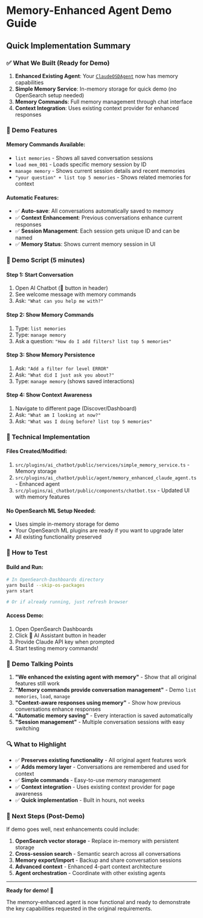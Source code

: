 # Memory-Enhanced Agent Demo Guide

## Quick Implementation Summary

### ✅ What We Built (Ready for Demo)

1. **Enhanced Existing Agent**: Your [`ClaudeOSDAgent`](src/plugins/ai_chatbot/public/agent/claude_agent.ts) now has memory capabilities
2. **Simple Memory Service**: In-memory storage for quick demo (no OpenSearch setup needed)
3. **Memory Commands**: Full memory management through chat interface
4. **Context Integration**: Uses existing context provider for enhanced responses

### 🚀 Demo Features

#### **Memory Commands Available:**
- `list memories` - Shows all saved conversation sessions
- `load mem_001` - Loads specific memory session by ID
- `manage memory` - Shows current session details and recent memories
- `"your question" + list top 5 memories` - Shows related memories for context

#### **Automatic Features:**
- ✅ **Auto-save**: All conversations automatically saved to memory
- ✅ **Context Enhancement**: Previous conversations enhance current responses
- ✅ **Session Management**: Each session gets unique ID and can be named
- ✅ **Memory Status**: Shows current memory session in UI

### 🎯 Demo Script (5 minutes)

#### **Step 1: Start Conversation**
1. Open AI Chatbot (🤖 button in header)
2. See welcome message with memory commands
3. Ask: `"What can you help me with?"`

#### **Step 2: Show Memory Commands**
1. Type: `list memories`
2. Type: `manage memory`
3. Ask a question: `"How do I add filters? list top 5 memories"`

#### **Step 3: Show Memory Persistence**
1. Ask: `"Add a filter for level ERROR"`
2. Ask: `"What did I just ask you about?"`
3. Type: `manage memory` (shows saved interactions)

#### **Step 4: Show Context Awareness**
1. Navigate to different page (Discover/Dashboard)
2. Ask: `"What am I looking at now?"`
3. Ask: `"What was I doing before? list top 5 memories"`

### 🔧 Technical Implementation

#### **Files Created/Modified:**
1. `src/plugins/ai_chatbot/public/services/simple_memory_service.ts` - Memory storage
2. `src/plugins/ai_chatbot/public/agent/memory_enhanced_claude_agent.ts` - Enhanced agent
3. `src/plugins/ai_chatbot/public/components/chatbot.tsx` - Updated UI with memory features

#### **No OpenSearch ML Setup Needed:**
- Uses simple in-memory storage for demo
- Your OpenSearch ML plugins are ready if you want to upgrade later
- All existing functionality preserved

### 🚀 How to Test

#### **Build and Run:**
```bash
# In OpenSearch-Dashboards directory
yarn build --skip-os-packages
yarn start

# Or if already running, just refresh browser
```

#### **Access Demo:**
1. Open OpenSearch Dashboards
2. Click 🤖 AI Assistant button in header
3. Provide Claude API key when prompted
4. Start testing memory commands!

### 🎯 Demo Talking Points

1. **"We enhanced the existing agent with memory"** - Show that all original features still work
2. **"Memory commands provide conversation management"** - Demo `list memories`, `load`, `manage`
3. **"Context-aware responses using memory"** - Show how previous conversations enhance responses
4. **"Automatic memory saving"** - Every interaction is saved automatically
5. **"Session management"** - Multiple conversation sessions with easy switching

### 🔍 What to Highlight

- ✅ **Preserves existing functionality** - All original agent features work
- ✅ **Adds memory layer** - Conversations are remembered and used for context
- ✅ **Simple commands** - Easy-to-use memory management
- ✅ **Context integration** - Uses existing context provider for page awareness
- ✅ **Quick implementation** - Built in hours, not weeks

### 🚀 Next Steps (Post-Demo)

If demo goes well, next enhancements could include:
1. **OpenSearch vector storage** - Replace in-memory with persistent storage
2. **Cross-session search** - Semantic search across all conversations  
3. **Memory export/import** - Backup and share conversation sessions
4. **Advanced context** - Enhanced 4-part context architecture
5. **Agent orchestration** - Coordinate with other existing agents

---

**Ready for demo! 🎉**

The memory-enhanced agent is now functional and ready to demonstrate the key capabilities requested in the original requirements.